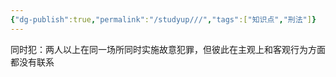 ```yaml
---
{"dg-publish":true,"permalink":"/studyup///","tags":["知识点","刑法"]}
---
```


同时犯：两人以上在同一场所同时实施故意犯罪，但彼此在主观上和客观行为方面都没有联系